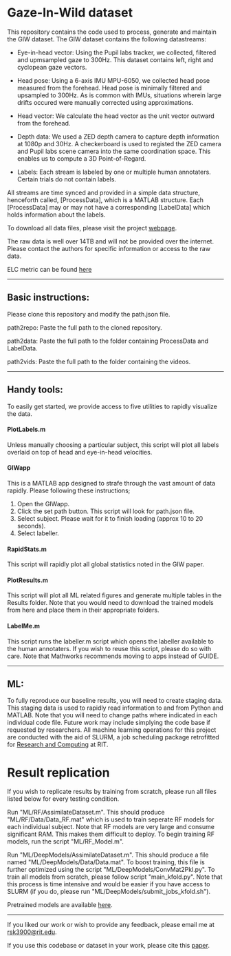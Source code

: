 # Gaze-In-Wild dataset

This repository contains the code used to process, generate and maintain the GIW dataset. The GIW dataset contains the following datastreams:

* Eye-in-head vector: Using the Pupil labs tracker, we collected, filtered and upmsampled gaze to 300Hz. This dataset contains left, right and cyclopean gaze vectors.

* Head pose: Using a 6-axis IMU MPU-6050, we collected head pose measured from the forehead. Head pose is minimally filtered and upsampled to 300Hz. As is common with IMUs, situations wherein large drifts occured were manually corrected using approximations.

* Head vector: We calculate the head vector as the unit vector outward from the forehead.

* Depth data: We used a ZED depth camera to capture depth information at 1080p and 30Hz. A checkerboard is used to registed the ZED camera and Pupil labs scene camera into the same coordination space. This enables us to compute a 3D Point-of-Regard.

* Labels: Each stream is labeled by one or multiple human annotaters. Certain trials do not contain labels.

All streams are time synced and provided in a simple data structure, henceforth called, [ProcessData], which is a MATLAB structure. Each [ProcessData] may or may not have a corresponding [LabelData] which holds information about the labels.

To download all data files, please visit the project [webpage](http://www.cis.rit.edu/~rsk3900/gaze-in-wild/).

The raw data is well over 14TB and will not be provided over the internet. Please contact the authors for specific information or access to the raw data.

ELC metric can be found [here](https://bitbucket.org/GeorgeARYoung/elc_metric/src/master/)

----------------------------
## Basic instructions:

Please clone this repository and modify the path.json file.

path2repo: Paste the full path to the cloned repository.

path2data: Paste the full path to the folder containing ProcessData and LabelData.

path2vids: Paste the full path to the folder containing the videos.

----------------------------
## Handy tools:

To easily get started, we provide access to five utilities to rapidly visualize the data.

#### PlotLabels.m
Unless manually choosing a particular subject, this script will plot all labels overlaid on top of head and eye-in-head velocities.

#### GIWapp

This is a MATLAB app designed to strafe through the vast amount of data rapidly.
Please following these instructions;
1. Open the GIWapp.
2. Click the set path button. This script will look for path.json file.
3. Select subject. Please wait for it to finish loading (approx 10 to 20 seconds).
4. Select labeller.

#### RapidStats.m
This script will rapidly plot all global statistics noted in the GIW paper.

#### PlotResults.m
This script will plot all ML related figures and generate multiple tables in the Results folder. Note that you would need to download the trained models from here and place them in their appropriate folders.

#### LabelMe.m
This script runs the labeller.m script which opens the labeller available to the human annotaters. If you wish to reuse this script, please do so with care. Note that Mathworks recommends moving to apps instead of GUIDE.

---------------------------
## ML:

To fully reproduce our baseline results, you will need to create staging data. This staging data is used to rapidly read information to and from Python and MATLAB. Note that you will need to change paths where indicated in each individual code file. Future work may include simplying the code base if requested by researchers. All machine learning operations for this project are conducted with the aid of SLURM, a job scheduling package retrofitted for [Research and Computing](https://www.rit.edu/researchcomputing/) at RIT. 

# Result replication
If you wish to replicate results by training from scratch, please run all files listed below for every testing condition.

Run "ML/RF/AssimilateDataset.m". This should produce "ML/RF/Data/Data_RF.mat" which is used to train seperate RF models for each individual subject. Note that RF models are very large and consume significant RAM. This makes them difficult to deploy. To begin training RF models, run the script "ML/RF_Model.m".

Run "ML/DeepModels/AssimilateDataset.m". This should produce a file named "ML/DeepModels/Data/Data.mat". To boost training, this file is further optimized using the script "ML/DeepModels/ConvMat2Pkl.py". To train all models from scratch, please follow script "main_kfold.py". Note that this process is time intensive and would be easier if you have access to SLURM (if you do, please run "ML/DeepModels/submit_jobs_kfold.sh").

Pretrained models are available [here](https://drive.google.com/open?id=176sbXB3sXF-gJqZEhWEV-OxQtgtXKq_P).

---------------------------
If you liked our work or wish to provide any feedback, please email me at rsk3900@rit.edu.

If you use this codebase or dataset in your work, please cite this [paper](https://arxiv.org/abs/1905.13146).
